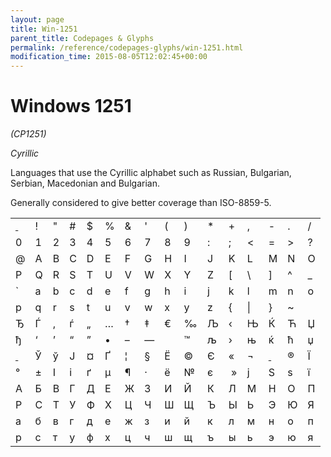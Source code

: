 ```yaml
---
layout: page
title: Win-1251
parent_title: Codepages & Glyphs
permalink: /reference/codepages-glyphs/win-1251.html
modification_time: 2015-08-05T12:02:45+00:00
---
```


# Windows 1251

<p><i>(CP1251)</i></p>
<p><i>Cyrillic</i></p>
<p>Languages that use the <span class="mw-redirect">Cyrillic</span> alphabet such as Russian, Bulgarian, Serbian, Macedonian and Bulgarian.</p>
<p>Generally considered to give better coverage than ISO-8859-5.</p>
<table class="table"> <tbody>
<tr>
<td style="text-decoration: underline">&nbsp;</td>
<td>!</td>
<td>"</td>
<td>#</td>
<td>$</td>
<td>%</td>
<td>&amp; 

</td>
<td>'</td>
<td>(</td>
<td>)</td>
<td>*</td>
<td>+</td>
<td>,</td>
<td>-</td>
<td>.</td>
<td>/</td>
</tr>
<tr>
<td>0</td>
<td>1</td>
<td>2</td>
<td>3</td>
<td>4</td>
<td>5</td>
<td>6</td>
<td>7</td>
<td>8</td>
<td>9</td>
<td>:</td>
<td>;</td>
<td>&lt;</td>
<td>=</td>
<td>&gt;</td>
<td>?</td>
</tr>
<tr>
<td>@</td>
<td>A</td>
<td>B</td>
<td>C</td>
<td>D</td>
<td>E</td>
<td>F</td>
<td>G</td>
<td>H</td>
<td>I</td>
<td>J</td>
<td>K</td>
<td>L</td>
<td>M</td>
<td>N</td>
<td>O</td>
</tr>
<tr>
<td>P</td>
<td>Q</td>
<td>R</td>
<td>S</td>
<td>T</td>
<td>U</td>
<td>V</td>
<td>W</td>
<td>X</td>
<td>Y</td>
<td>Z</td>
<td>[</td>
<td>\</td>
<td>]</td>
<td>^</td>
<td>_</td>
</tr>
<tr>
<td>`</td>
<td>a</td>
<td>b</td>
<td>c</td>
<td>d</td>
<td>e</td>
<td>f</td>
<td>g</td>
<td>h</td>
<td>i</td>
<td>j</td>
<td>k</td>
<td>l</td>
<td>m</td>
<td>n</td>
<td>o</td>
</tr>
<tr>
<td>p</td>
<td>q</td>
<td>r</td>
<td>s</td>
<td>t</td>
<td>u</td>
<td>v</td>
<td>w</td>
<td>x</td>
<td>y</td>
<td>z</td>
<td>{</td>
<td>|</td>
<td>}</td>
<td>~</td>
<td>&nbsp;</td>
</tr>
<tr>
<td>Ђ</td>
<td>Ѓ</td>
<td>‚</td>
<td>ѓ</td>
<td>„</td>
<td>…</td>
<td>†</td>
<td>‡</td>
<td>€</td>
<td>‰</td>
<td>Љ</td>
<td>‹</td>
<td class="pmhBottomCenter">Њ</td>
<td>Ќ</td>
<td>Ћ</td>
<td>Џ</td>
</tr>
<tr>
<td>ђ</td>
<td>‘</td>
<td>’</td>
<td>“</td>
<td>”</td>
<td>•</td>
<td>–</td>
<td>—</td>
<td>&nbsp;</td>
<td>™</td>
<td>љ</td>
<td>›</td>
<td>њ</td>
<td>ќ</td>
<td>ћ</td>
<td>џ</td>
</tr>
<tr>
<td style="text-decoration: underline">&nbsp;</td>
<td>Ў</td>
<td>ў</td>
<td>Ј</td>
<td>¤</td>
<td>Ґ</td>
<td>¦</td>
<td>§</td>
<td>Ё</td>
<td>©</td>
<td>Є</td>
<td>«</td>
<td>¬</td>
<td style="text-decoration: underline">&nbsp;</td>
<td>®</td>
<td>Ї</td>
</tr>
<tr>
<td>°</td>
<td>±</td>
<td>І</td>
<td>і</td>
<td>ґ</td>
<td>µ</td>
<td>¶</td>
<td>·</td>
<td>ё</td>
<td>№</td>
<td>є</td>
<td>&nbsp;»</td>
<td>ј</td>
<td>Ѕ</td>
<td>ѕ</td>
<td>ї</td>
</tr>
<tr>
<td>А</td>
<td>Б</td>
<td>В</td>
<td>Г</td>
<td>Д</td>
<td>Е</td>
<td>Ж</td>
<td>З</td>
<td>И</td>
<td>Й</td>
<td>К</td>
<td>Л</td>
<td>М</td>
<td>Н</td>
<td>О</td>
<td>П</td>
</tr>
<tr>
<td>Р</td>
<td>С</td>
<td>Т</td>
<td>У</td>
<td>Ф</td>
<td>Х</td>
<td>Ц</td>
<td>Ч</td>
<td>Ш</td>
<td>Щ</td>
<td>Ъ</td>
<td>Ы</td>
<td>Ь</td>
<td>Э</td>
<td>Ю</td>
<td>Я</td>
</tr>
<tr>
<td>а</td>
<td>б</td>
<td>в</td>
<td>г</td>
<td>д</td>
<td>е</td>
<td>ж</td>
<td>з</td>
<td>и</td>
<td>й</td>
<td>к</td>
<td>л</td>
<td>м</td>
<td>н</td>
<td>о</td>
<td>п</td>
</tr>
<tr>
<td>р</td>
<td>с</td>
<td>т</td>
<td>у</td>
<td>ф</td>
<td>х</td>
<td>ц</td>
<td>ч</td>
<td>ш</td>
<td>щ</td>
<td>ъ</td>
<td>ы</td>
<td>ь</td>
<td>э</td>
<td>ю</td>
<td>я</td>
</tr>
</tbody> </table>

